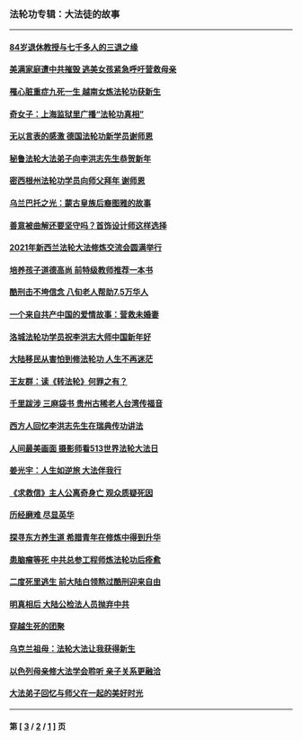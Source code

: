 ### 法轮功专辑：大法徒的故事
---
#### [84岁退休教授与七千多人的三退之缘](../../pages/nf1147481/n13796650.md?09210430) 
#### [美满家庭遭中共摧毁 逃美女孩紧急呼吁营救母亲](../../pages/nf1147481/n13792859.md?09210430) 
#### [罹心脏重症九死一生 越南女炼法轮功获新生](../../pages/nf1147481/n13732766.md?09210430) 
#### [奇女子：上海监狱里广播“法轮功真相”](../../pages/nf1147481/n13726443.md?09210430) 
#### [无以言表的感激 德国法轮功新学员谢师恩](../../pages/nf1147481/n13543790.md?09210430) 
#### [秘鲁法轮大法弟子向李洪志先生恭贺新年](../../pages/nf1147481/n13540182.md?09210430) 
#### [密西根州法轮功学员向师父拜年 谢师恩](../../pages/nf1147481/n13538183.md?09210430) 
#### [乌兰巴托之光：蒙古皇族后裔图雅的故事](../../pages/nf1147481/n13155759.md?09210430) 
#### [善意被曲解还要坚守吗？首饰设计师这样选择](../../pages/nf1147481/n13077575.md?09210430) 
#### [2021年新西兰法轮大法修炼交流会圆满举行](../../pages/nf1147481/n13033149.md?09210430) 
#### [培养孩子道德高尚 前特级教师推荐一本书](../../pages/nf1147481/n12938640.md?09210430) 
#### [酷刑击不垮信念 八旬老人帮助7.5万华人](../../pages/nf1147481/n12880712.md?09210430) 
#### [一个来自共产中国的爱情故事：营救未婚妻](../../pages/nf1147481/n12778386.md?09210430) 
#### [洛城法轮功学员祝李洪志大师中国新年好](../../pages/nf1147481/n12724685.md?09210430) 
#### [大陆移民从害怕到修法轮功 人生不再迷茫](../../pages/nf1147481/n12414325.md?09210430) 
#### [王友群：读《转法轮》何罪之有？](../../pages/nf1147481/n12408647.md?09210430) 
#### [千里跋涉 三麻袋书 贵州古稀老人台湾传福音](../../pages/nf1147481/n12198750.md?09210430) 
#### [西方人回忆李洪志先生在瑞典传功讲法](../../pages/nf1147481/n12099607.md?09210430) 
#### [人间最美画面 摄影师看513世界法轮大法日](../../pages/nf1147481/n12094118.md?09210430) 
#### [姜光宇：人生如逆旅 大法伴我行](../../pages/nf1147481/n12088664.md?09210430) 
#### [《求救信》主人公离奇身亡 观众质疑死因](../../pages/nf1147481/n11845215.md?09210430) 
#### [历经磨难 尽显英华](../../pages/nf1147481/n11723297.md?09210430) 
#### [探寻东方养生道 希腊青年在修炼中得到升华](../../pages/nf1147481/n11494502.md?09210430) 
#### [患脑瘤等死 中共总参工程师炼法轮功后痊愈](../../pages/nf1147481/n11466682.md?09210430) 
#### [二度死里逃生 前大陆白领熬过酷刑迎来自由](../../pages/nf1147481/n11368594.md?09210430) 
#### [明真相后 大陆公检法人员抛弃中共](../../pages/nf1147481/n11358618.md?09210430) 
#### [穿越生死的团聚](../../pages/nf1147481/n11258922.md?09210430) 
#### [乌克兰祖母：法轮大法让我获得新生](../../pages/nf1147481/n11269457.md?09210430) 
#### [以色列母亲修大法学会聆听 亲子关系更融洽](../../pages/nf1147481/n11268195.md?09210430) 
#### [大法弟子回忆与师父在一起的美好时光](../../pages/nf1147481/n11267759.md?09210430) 

---
#### 第 [ [3](./3.md?09210430) / [2](./2.md?09210430) / [1](./1.md?09210430) ] 页
